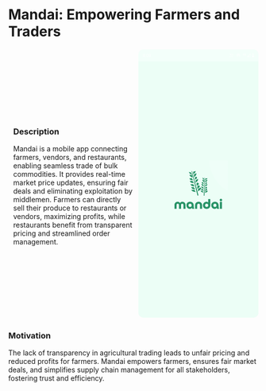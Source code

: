 ﻿# Mandai: Empowering Farmers and Traders

<div style="display: flex; align-items: center; justify-content: center;">
  <div style="flex: 1; padding: 10px;">
    <h3>Description</h3>
    <p>
      Mandai is a mobile app connecting farmers, vendors, and restaurants, enabling seamless trade of bulk commodities. It provides real-time market price updates, ensuring fair deals and eliminating exploitation by middlemen. Farmers can directly sell their produce to restaurants or vendors, maximizing profits, while restaurants benefit from transparent pricing and streamlined order management.
    </p>
  </div>
  <div style="flex: 1; text-align: center;">
    <img src="assets/demo.gif" alt="Image or GIF" style="width: 100%; max-width: 300px; border-radius: 10px;">
  </div>
</div>


### Motivation

The lack of transparency in agricultural trading leads to unfair pricing and reduced profits for farmers. Mandai empowers farmers, ensures fair market deals, and simplifies supply chain management for all stakeholders, fostering trust and efficiency.



